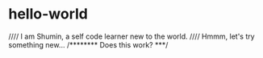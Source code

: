 # hello-world
////
I am Shumin, a self code learner new to the world.
////
Hmmm, let's try something new...
/********
Does this work?
***/
